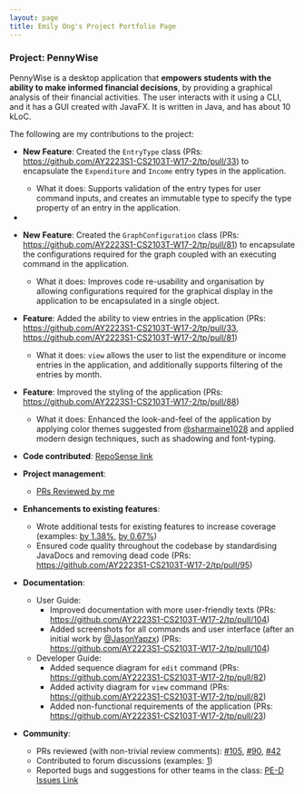 ```yaml
---
layout: page
title: Emily Ong's Project Portfolio Page
---
```


### Project: PennyWise

PennyWise is a desktop application that **empowers students with the ability to make informed financial decisions**, by providing a graphical analysis of their financial activities.
The user interacts with it using a CLI, and it has a GUI created with JavaFX. It is written in Java, and has about 10 kLoC.

The following are my contributions to the project:

* **New Feature**: Created the `EntryType` class (PRs: https://github.com/AY2223S1-CS2103T-W17-2/tp/pull/33) to encapsulate the `Expenditure` and `Income` entry types in the application.
  * What it does: Supports validation of the entry types for user command inputs, and creates an immutable type to specify the type property of an entry in the application.
* 
* **New Feature**: Created the `GraphConfiguration` class (PRs: https://github.com/AY2223S1-CS2103T-W17-2/tp/pull/81) to encapsulate the configurations required for the graph coupled with an executing command in the application.
    * What it does: Improves code re-usability and organisation by allowing configurations required for the graphical display in the application to be encapsulated in a single object.

* **Feature**: Added the ability to view entries in the application (PRs: https://github.com/AY2223S1-CS2103T-W17-2/tp/pull/33, https://github.com/AY2223S1-CS2103T-W17-2/tp/pull/81)
  * What it does: `view` allows the user to list the expenditure or income entries in the application, and additionally supports filtering of the entries by month.

* **Feature**: Improved the styling of the application (PRs: https://github.com/AY2223S1-CS2103T-W17-2/tp/pull/88)
  * What it does: Enhanced the look-and-feel of the application by applying color themes suggested from [@sharmaine1028](https://github.com/sharmaine1028) and applied modern design techniques, such as shadowing and font-typing.

* **Code contributed**: [RepoSense link](https://nus-cs2103-ay2223s1.github.io/tp-dashboard/?search=EmilyOng&breakdown=true)

* **Project management**:
    * [PRs Reviewed by me](https://github.com/AY2223S1-CS2103T-W17-2/tp/pulls?page=1&q=is%3Apr+reviewed-by%3AEmilyOng)

* **Enhancements to existing features**:
    * Wrote additional tests for existing features to increase coverage (examples: [by 1.38%](https://github.com/AY2223S1-CS2103T-W17-2/tp/pull/55), [by 0.67%](https://github.com/AY2223S1-CS2103T-W17-2/tp/pull/161))
    * Ensured code quality throughout the codebase by standardising JavaDocs and removing dead code (PRs: https://github.com/AY2223S1-CS2103T-W17-2/tp/pull/95)

* **Documentation**:
    * User Guide:
        * Improved documentation with more user-friendly texts (PRs: https://github.com/AY2223S1-CS2103T-W17-2/tp/pull/104)
        * Added screenshots for all commands and user interface (after an initial work by [@JasonYapzx](https://github.com/JasonYapzx))  (PRs: https://github.com/AY2223S1-CS2103T-W17-2/tp/pull/104)
    * Developer Guide:
        * Added sequence diagram for `edit` command (PRs: https://github.com/AY2223S1-CS2103T-W17-2/tp/pull/82)
        * Added activity diagram for `view` command (PRs: https://github.com/AY2223S1-CS2103T-W17-2/tp/pull/82)
        * Added non-functional requirements of the application (PRs: https://github.com/AY2223S1-CS2103T-W17-2/tp/pull/23)

* **Community**:
    * PRs reviewed (with non-trivial review comments): [\#105](https://github.com/AY2223S1-CS2103T-W17-2/tp/pull/105), [\#90](https://github.com/AY2223S1-CS2103T-W17-2/tp/pull/90), [\#42](https://github.com/AY2223S1-CS2103T-W17-2/tp/pull/42)
    * Contributed to forum discussions (examples: [1](https://github.com/nus-cs2103-AY2223S1/forum/issues/57#issuecomment-1225512329))
    * Reported bugs and suggestions for other teams in the class: [PE-D Issues Link](https://github.com/EmilyOng/ped/issues)
